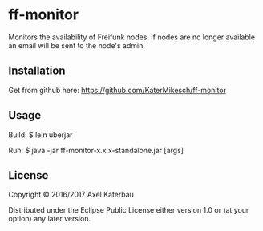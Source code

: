 # ff-monitor

Monitors the availability of Freifunk nodes. If nodes are no longer available an email will be sent to the node's admin.

## Installation

Get from github here: https://github.com/KaterMikesch/ff-monitor

## Usage

Build:
    $ lein uberjar

Run: 
    $ java -jar ff-monitor-x.x.x-standalone.jar [args]

## License

Copyright © 2016/2017 Axel Katerbau

Distributed under the Eclipse Public License either version 1.0 or (at
your option) any later version.

